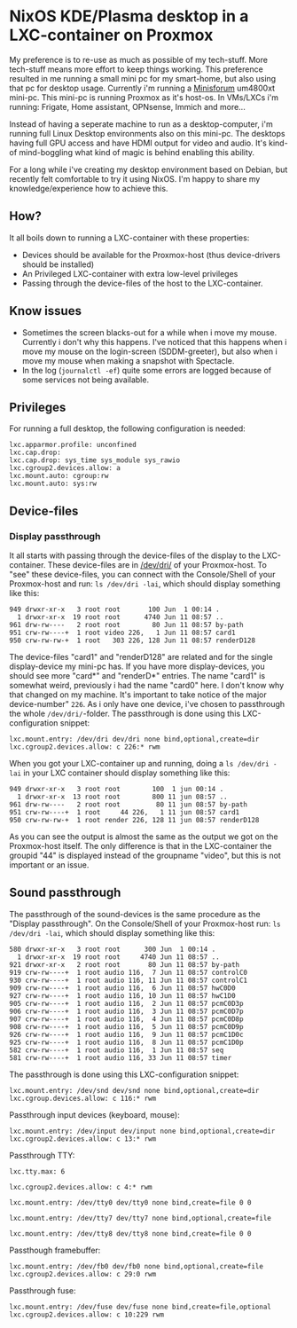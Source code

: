# NixOS KDE/Plasma desktop in a LXC-container on Proxmox
My preference is to re-use as much as possible of my tech-stuff. More tech-stuff means more effort to keep things working.
This preference resulted in me running a small mini pc for my smart-home, but also using that pc for desktop usage.
Currently i'm running a [Minisforum](https://www.minisforum.com/) um4800xt mini-pc. 
This mini-pc is running Proxmox as it's host-os. In VMs/LXCs i'm running: Frigate, Home assistant, OPNsense, Immich and more...

Instead of having a seperate machine to run as a desktop-computer, i'm running full Linux Desktop environments also on this mini-pc. The desktops having full GPU access and have HDMI output for video and audio. 
It's kind-of mind-boggling what kind of magic is behind enabling this ability.

For a long while i've creating my desktop environment based on Debian, but recently felt comfortable to try it using NixOS. I'm happy to share my knowledge/experience how to achieve this.

## How?
It all boils down to running a LXC-container with these properties:
* Devices should be available for the Proxmox-host (thus device-drivers should be installed)
* An Privileged LXC-container with extra low-level privileges
* Passing through the device-files of the host to the LXC-container.

## Know issues
* Sometimes the screen blacks-out for a while when i move my mouse. Currently i don't why this happens. I've noticed that this happens when i move my mouse on the login-screen (SDDM-greeter), but also when i move my mouse when making a snapshot with Spectacle.
* In the log (`journalctl -ef`) quite some errors are logged because of some services not being available.

## Privileges
For running a full desktop, the following configuration is needed:
```
lxc.apparmor.profile: unconfined
lxc.cap.drop:
lxc.cap.drop: sys_time sys_module sys_rawio
lxc.cgroup2.devices.allow: a
lxc.mount.auto: cgroup:rw
lxc.mount.auto: sys:rw
```

## Device-files

### Display passthrough
It all starts with passing through the device-files of the display to the LXC-container. These device-files are in [/dev/dri/](https://en.wikipedia.org/wiki/Direct_Rendering_Infrastructure) of your Proxmox-host.
To "see" these device-files, you can connect with the Console/Shell of your Proxmox-host and run: `ls /dev/dri -lai`, which should display something like this:
```
949 drwxr-xr-x   3 root root       100 Jun  1 00:14 .
  1 drwxr-xr-x  19 root root      4740 Jun 11 08:57 ..
961 drw-rw----   2 root root        80 Jun 11 08:57 by-path
951 crw-rw----+  1 root video 226,   1 Jun 11 08:57 card1
950 crw-rw-rw-+  1 root   303 226, 128 Jun 11 08:57 renderD128
```
The device-files "card1" and "renderD128" are related and for the single display-device my mini-pc has. If you have more display-devices, you should see more "card*" and "renderD*" entries. 
The name "card1" is somewhat weird, previously i had the name "card0" here. I don't know why that changed on my machine. 
It's important to take notice of the major device-number" `226`. As i only have one device, i've chosen to passthrough the whole `/dev/dri/`-folder.
The passthrough is done using this LXC-configuration snippet:
```
lxc.mount.entry: /dev/dri dev/dri none bind,optional,create=dir
lxc.cgroup2.devices.allow: c 226:* rwm
```
When you got your LXC-container up and running, doing a `ls /dev/dri -lai` in your LXC container should display something like this:
```
949 drwxr-xr-x   3 root root        100  1 jun 00:14 .
  1 drwxr-xr-x  13 root root        800 11 jun 08:57 ..
961 drw-rw----   2 root root         80 11 jun 08:57 by-path
951 crw-rw----+  1 root     44 226,   1 11 jun 08:57 card1
950 crw-rw-rw-+  1 root render 226, 128 11 jun 08:57 renderD128
```
As you can see the output is almost the same as the output we got on the Proxmox-host itself. 
The only difference is that in the LXC-container the groupid "44" is displayed instead of the groupname "video", but this is not important or an issue.

## Sound passthrough
The passthrough of the sound-devices is the same procedure as the "Display passthrough". 
On the Console/Shell of your Proxmox-host run: `ls /dev/dri -lai`, which should display something like this:
```
580 drwxr-xr-x   3 root root      300 Jun  1 00:14 .
  1 drwxr-xr-x  19 root root     4740 Jun 11 08:57 ..
921 drwxr-xr-x   2 root root       80 Jun 11 08:57 by-path
919 crw-rw----+  1 root audio 116,  7 Jun 11 08:57 controlC0
930 crw-rw----+  1 root audio 116, 11 Jun 11 08:57 controlC1
909 crw-rw----+  1 root audio 116,  6 Jun 11 08:57 hwC0D0
927 crw-rw----+  1 root audio 116, 10 Jun 11 08:57 hwC1D0
905 crw-rw----+  1 root audio 116,  2 Jun 11 08:57 pcmC0D3p
906 crw-rw----+  1 root audio 116,  3 Jun 11 08:57 pcmC0D7p
907 crw-rw----+  1 root audio 116,  4 Jun 11 08:57 pcmC0D8p
908 crw-rw----+  1 root audio 116,  5 Jun 11 08:57 pcmC0D9p
926 crw-rw----+  1 root audio 116,  9 Jun 11 08:57 pcmC1D0c
925 crw-rw----+  1 root audio 116,  8 Jun 11 08:57 pcmC1D0p
582 crw-rw----+  1 root audio 116,  1 Jun 11 08:57 seq
581 crw-rw----+  1 root audio 116, 33 Jun 11 08:57 timer
```
The passthrough is done using this LXC-configuration snippet:
```
lxc.mount.entry: /dev/snd dev/snd none bind,optional,create=dir
lxc.cgroup.devices.allow: c 116:* rwm
```



Passthrough input devices (keyboard, mouse):
```
lxc.mount.entry: /dev/input dev/input none bind,optional,create=dir
lxc.cgroup2.devices.allow: c 13:* rwm
```

Passthrough TTY:
```
lxc.tty.max: 6

lxc.cgroup2.devices.allow: c 4:* rwm

lxc.mount.entry: /dev/tty0 dev/tty0 none bind,create=file 0 0

lxc.mount.entry: /dev/tty7 dev/tty7 none bind,optional,create=file

lxc.mount.entry: /dev/tty8 dev/tty8 none bind,create=file 0 0
```

Passthough framebuffer:
```
lxc.mount.entry: /dev/fb0 dev/fb0 none bind,optional,create=file
lxc.cgroup2.devices.allow: c 29:0 rwm
```

Passthrough fuse:
```
lxc.mount.entry: /dev/fuse dev/fuse none bind,create=file,optional
lxc.cgroup2.devices.allow: c 10:229 rwm
```
